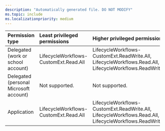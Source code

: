 ```yaml
---
description: "Automatically generated file. DO NOT MODIFY"
ms.topic: include
ms.localizationpriority: medium
---
```


|Permission type|Least privileged permissions|Higher privileged permissions|
|:---|:---|:---|
|Delegated (work or school account)|LifecycleWorkflows-CustomExt.Read.All|LifecycleWorkflows-CustomExt.ReadWrite.All, LifecycleWorkflows.Read.All, LifecycleWorkflows.ReadWrite.All|
|Delegated (personal Microsoft account)|Not supported.|Not supported.|
|Application|LifecycleWorkflows-CustomExt.Read.All|LifecycleWorkflows-CustomExt.ReadWrite.All, LifecycleWorkflows.Read.All, LifecycleWorkflows.ReadWrite.All|

